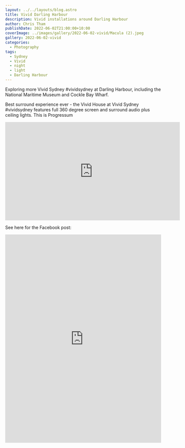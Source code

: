 ```yaml
---
layout: ../../layouts/blog.astro
title: Vivid Darling Harbour
description: Vivid installations around Darling Harbour
author: Chris Tham
publishDate: 2022-06-02T21:00:00+10:00
coverImage: ../images/gallery/2022-06-02-vivid/Macula (2).jpeg
gallery: 2022-06-02-vivid
categories:
  - Photography
tags:
  - Sydney
  - Vivid
  - night
  - light
  - Darling Harbour
---
```


Exploring more Vivid Sydney #vividsydney at Darling Harbour, including the National Maritime Museum and Cockle Bay Wharf.

Best surround experience ever - the Vivid House at  Vivid Sydney #vividsydney features full 360 degree screen and surround audio plus ceiling lights. This is Progressum

<iframe src="https://www.facebook.com/plugins/video.php?height=314&href=https%3A%2F%2Fwww.facebook.com%2Fchris1.tham%2Fvideos%2F346864687562547%2F&show_text=false&width=560&t=0" width="560" height="314" style="border:none;overflow:hidden" scrolling="no" frameborder="0" allowfullscreen="true" allow="autoplay; clipboard-write; encrypted-media; picture-in-picture; web-share" allowFullScreen="true"></iframe>

See here for the Facebook post:

<iframe src="https://www.facebook.com/plugins/post.php?href=https%3A%2F%2Fwww.facebook.com%2Fchris1.tham%2Fposts%2Fpfbid03cVbDQLUkwHWWetMt5akR3ohHBWSG83m9AqRR2zKsMgedcouRU1LXKoCjsDFJDw1l&show_text=true&width=500" width="500" height="665" style="border:none;overflow:hidden" scrolling="no" frameborder="0" allowfullscreen="true" allow="autoplay; clipboard-write; encrypted-media; picture-in-picture; web-share"></iframe>
